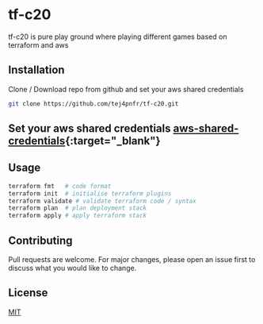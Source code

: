 # tf-c20

tf-c20 is pure play ground where playing different games based on terraform and aws  

## Installation

Clone / Download repo from github and set your aws shared credentials


```bash
git clone https://github.com/tej4pnfr/tf-c20.git
```

## Set your aws shared credentials   [aws-shared-credentials](https://docs.aws.amazon.com/ses/latest/DeveloperGuide/create-shared-credentials-file.html){:target="_blank"}
   

## Usage

```bash
terraform fmt   # code format 
terraform init  # initialise terraform plugins
terraform validate # validate terraform code / syntax
terraform plan  # plan deployment stack
terraform apply # apply terraform stack
```

## Contributing
Pull requests are welcome. For major changes, please open an issue first to discuss what you would like to change.

## License
[MIT](https://choosealicense.com/licenses/mit/)
